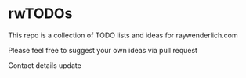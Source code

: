 # rwTODOs

This repo is a collection of TODO lists and ideas for raywenderlich.com

Please feel free to suggest your own ideas via pull request

Contact details update
